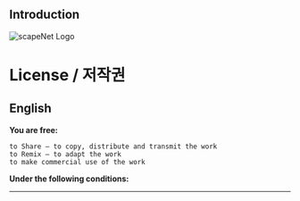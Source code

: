 ## Introduction
![scapeNet Logo](http://seunghyun.net/ssm/sn_logo.png)

<h1>License / 저작권</h1>
<h2>English</h2>

**You are free:**

	to Share — to copy, distribute and transmit the work
	to Remix — to adapt the work
	to make commercial use of the work
	
**Under the following conditions:**

***
